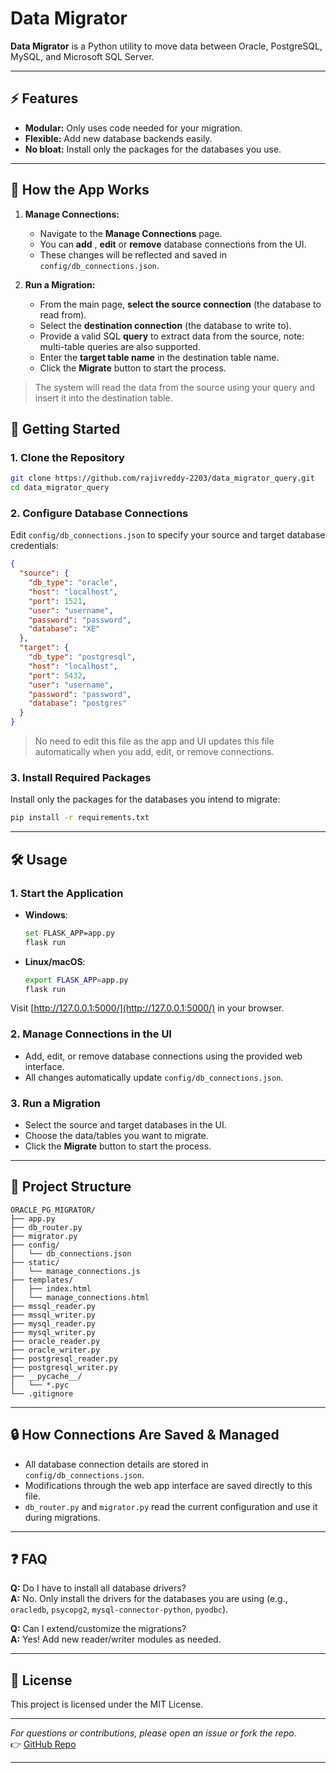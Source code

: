 # Data Migrator

**Data Migrator** is a Python utility to move data between Oracle, PostgreSQL, MySQL, and Microsoft SQL Server.

---

## ⚡ Features

- **Modular:** Only uses code needed for your migration.
- **Flexible:** Add new database backends easily.
- **No bloat:** Install only the packages for the databases you use.

---

## 🧠 How the App Works

1. **Manage Connections:**
   - Navigate to the **Manage Connections** page.
   - You can **add** , **edit** or **remove** database connections from the UI.
   - These changes will be reflected and saved in `config/db_connections.json`.

2. **Run a Migration:**
   - From the main page, **select the source connection** (the database to read from).
   - Select the **destination connection** (the database to write to).
   - Provide a valid SQL **query** to extract data from the source, note: multi-table queries are also supported.
   - Enter the **target table name** in the destination table name.
   - Click the **Migrate** button to start the process.

> The system will read the data from the source using your query and insert it into the destination table.

## 🚀 Getting Started

### 1. Clone the Repository

```bash
git clone https://github.com/rajivreddy-2203/data_migrator_query.git
cd data_migrator_query
```

### 2. Configure Database Connections

Edit `config/db_connections.json` to specify your source and target database credentials:

```json
{
  "source": {
    "db_type": "oracle",
    "host": "localhost",
    "port": 1521,
    "user": "username",
    "password": "password",
    "database": "XE"
  },
  "target": {
    "db_type": "postgresql",
    "host": "localhost",
    "port": 5432,
    "user": "username",
    "password": "password",
    "database": "postgres"
  }
}
```

> No need to edit this file as the app and UI updates this file automatically when you add, edit, or remove connections.

### 3. Install Required Packages

Install only the packages for the databases you intend to migrate:

```bash
pip install -r requirements.txt
```

---

## 🛠️ Usage

### 1. Start the Application

- **Windows**:
  ```bash
  set FLASK_APP=app.py
  flask run
  ```

- **Linux/macOS**:
  ```bash
  export FLASK_APP=app.py
  flask run
  ```

Visit [http://127.0.0.1:5000/](http://127.0.0.1:5000/) in your browser.

### 2. Manage Connections in the UI

- Add, edit, or remove database connections using the provided web interface.
- All changes automatically update `config/db_connections.json`.

### 3. Run a Migration

- Select the source and target databases in the UI.
- Choose the data/tables you want to migrate.
- Click the **Migrate** button to start the process.

---

## 📁 Project Structure

```
ORACLE_PG_MIGRATOR/
├── app.py
├── db_router.py
├── migrator.py
├── config/
│   └── db_connections.json
├── static/
│   └── manage_connections.js
├── templates/
│   ├── index.html
│   └── manage_connections.html
├── mssql_reader.py
├── mssql_writer.py
├── mysql_reader.py
├── mysql_writer.py
├── oracle_reader.py
├── oracle_writer.py
├── postgresql_reader.py
├── postgresql_writer.py
├── __pycache__/
│   └── *.pyc
└── .gitignore
```

---

## 🔒 How Connections Are Saved & Managed

- All database connection details are stored in `config/db_connections.json`.
- Modifications through the web app interface are saved directly to this file.
- `db_router.py` and `migrator.py` read the current configuration and use it during migrations.

---

## ❓ FAQ

**Q:** Do I have to install all database drivers?  
**A:** No. Only install the drivers for the databases you are using (e.g., `oracledb`, `psycopg2`, `mysql-connector-python`, `pyodbc`).

**Q:** Can I extend/customize the migrations?  
**A:** Yes! Add new reader/writer modules as needed.

---

## 📄 License

This project is licensed under the MIT License.

---

*For questions or contributions, please open an issue or fork the repo.*  
👉 [GitHub Repo](https://github.com/rajivreddy-2203/data_migrator_query)


---
